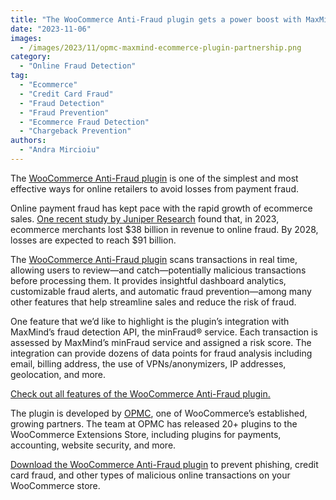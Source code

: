 ```yaml
---
title: "The WooCommerce Anti-Fraud plugin gets a power boost with MaxMind's fraud detection API integration"
date: "2023-11-06"
images:
  - /images/2023/11/opmc-maxmind-ecommerce-plugin-partnership.png
category:
  - "Online Fraud Detection"
tag:
  - "Ecommerce"
  - "Credit Card Fraud"
  - "Fraud Detection"
  - "Fraud Prevention"
  - "Ecommerce Fraud Detection"
  - "Chargeback Prevention"
authors:
  - "Andra Mircioiu"
---
```


The
[WooCommerce Anti-Fraud plugin](https://woocommerce.com/products/woocommerce-anti-fraud/?utm_source=maxmind&utm_medium=blog&utm_campaign=OPMC)
is one of the simplest and most effective ways for online retailers to avoid
losses from payment fraud.

Online payment fraud has kept pace with the rapid growth of ecommerce sales.
[One recent study by Juniper Research](https://www.juniperresearch.com/researchstore/fintech-payments/online-payment-fraud-research-report)
found that, in 2023, ecommerce merchants lost $38 billion in revenue to online
fraud. By 2028, losses are expected to reach $91 billion.

The
[WooCommerce Anti-Fraud plugin](https://woocommerce.com/products/woocommerce-anti-fraud/?utm_source=maxmind&utm_medium=blog&utm_campaign=OPMC)
scans transactions in real time, allowing users to review—and catch—potentially
malicious transactions before processing them. It provides insightful dashboard
analytics, customizable fraud alerts, and automatic fraud prevention—among many
other features that help streamline sales and reduce the risk of fraud.

One feature that we’d like to highlight is the plugin’s integration with
MaxMind’s fraud detection API, the minFraud® service. Each transaction is
assessed by MaxMind’s minFraud service and assigned a risk score. The
integration can provide dozens of data points for fraud analysis including
email, billing address, the use of VPNs/anonymizers, IP addresses, geolocation,
and more.

[Check out all features of the WooCommerce Anti-Fraud plugin.](https://woocommerce.com/products/woocommerce-anti-fraud/?utm_source=maxmind&utm_medium=blog&utm_campaign=OPMC)

The plugin is developed by [OPMC](https://opmc.com.au/), one of WooCommerce’s
established, growing partners. The team at OPMC has released 20+ plugins to the
WooCommerce Extensions Store, including plugins for payments, accounting,
website security, and more.

[Download the WooCommerce Anti-Fraud plugin](https://woocommerce.com/products/woocommerce-anti-fraud/?utm_source=maxmind&utm_medium=blog&utm_campaign=OPMC)
to prevent phishing, credit card fraud, and other types of malicious online
transactions on your WooCommerce store.
